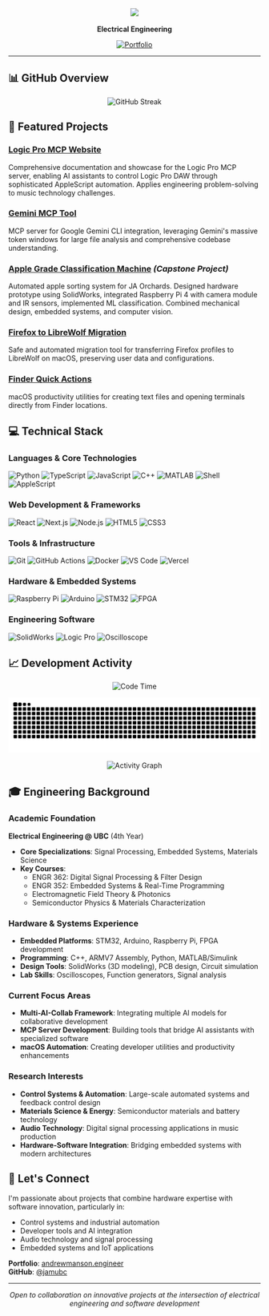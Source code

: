 <div align="center">
  
<img src="https://readme-typing-svg.herokuapp.com/?lines=Electrical+Engineering+@+UBC;Full-Stack+Developer;Hardware-Software+Integration;Open+Source+Contributor&center=true&width=500&height=50&font=Fira%20Code&pause=1000">

**Electrical Engineering**

[![Portfolio](https://img.shields.io/badge/Portfolio-andrewmanson.engineer-blue?style=for-the-badge&logo=google-chrome&logoColor=white)](https://andrewmanson.engineer)

</div>

---

## 📊 GitHub Overview

<div align="center">
  <img src="https://streak-stats.demolab.com/?user=jamubc&theme=default&hide_border=true" alt="GitHub Streak" />
</div>

## 🚀 Featured Projects

### **[Logic Pro MCP Website](https://github.com/jamubc/logic-pro-mcp-website)**
Comprehensive documentation and showcase for the Logic Pro MCP server, enabling AI assistants to control Logic Pro DAW through sophisticated AppleScript automation. Applies engineering problem-solving to music technology challenges.

### **[Gemini MCP Tool](https://github.com/jamubc/gemini-mcp-tool)**
MCP server for Google Gemini CLI integration, leveraging Gemini's massive token windows for large file analysis and comprehensive codebase understanding.

### **[Apple Grade Classification Machine](https://github.com/jamubc)** *(Capstone Project)*
Automated apple sorting system for JA Orchards. Designed hardware prototype using SolidWorks, integrated Raspberry Pi 4 with camera module and IR sensors, implemented ML classification. Combined mechanical design, embedded systems, and computer vision.

### **[Firefox to LibreWolf Migration](https://github.com/jamubc/firefox-to-librewolf-migration)**
Safe and automated migration tool for transferring Firefox profiles to LibreWolf on macOS, preserving user data and configurations.

### **[Finder Quick Actions](https://github.com/jamubc/finder_quick_actions)**
macOS productivity utilities for creating text files and opening terminals directly from Finder locations.

## 💻 Technical Stack

### **Languages & Core Technologies**
![Python](https://img.shields.io/badge/-Python-3776AB?style=flat-square&logo=python&logoColor=white)
![TypeScript](https://img.shields.io/badge/-TypeScript-007ACC?style=flat-square&logo=typescript&logoColor=white)
![JavaScript](https://img.shields.io/badge/-JavaScript-F7DF1E?style=flat-square&logo=javascript&logoColor=black)
![C++](https://img.shields.io/badge/-C++-00599C?style=flat-square&logo=c%2B%2B&logoColor=white)
![MATLAB](https://img.shields.io/badge/-MATLAB/Simulink-0076A8?style=flat-square&logo=mathworks&logoColor=white)
![Shell](https://img.shields.io/badge/-Shell_Script-4EAA25?style=flat-square&logo=gnu-bash&logoColor=white)
![AppleScript](https://img.shields.io/badge/-AppleScript-000000?style=flat-square&logo=apple&logoColor=white)

### **Web Development & Frameworks**
![React](https://img.shields.io/badge/-React-61DAFB?style=flat-square&logo=react&logoColor=black)
![Next.js](https://img.shields.io/badge/-Next.js-000000?style=flat-square&logo=next.js&logoColor=white)
![Node.js](https://img.shields.io/badge/-Node.js-339933?style=flat-square&logo=node.js&logoColor=white)
![HTML5](https://img.shields.io/badge/-HTML5-E34F26?style=flat-square&logo=html5&logoColor=white)
![CSS3](https://img.shields.io/badge/-CSS3-1572B6?style=flat-square&logo=css3&logoColor=white)

### **Tools & Infrastructure**
![Git](https://img.shields.io/badge/-Git-F05032?style=flat-square&logo=git&logoColor=white)
![GitHub Actions](https://img.shields.io/badge/-GitHub_Actions-2088FF?style=flat-square&logo=github-actions&logoColor=white)
![Docker](https://img.shields.io/badge/-Docker-2496ED?style=flat-square&logo=docker&logoColor=white)
![VS Code](https://img.shields.io/badge/-VS_Code-007ACC?style=flat-square&logo=visual-studio-code&logoColor=white)
![Vercel](https://img.shields.io/badge/-Vercel-000000?style=flat-square&logo=vercel&logoColor=white)

### **Hardware & Embedded Systems**
![Raspberry Pi](https://img.shields.io/badge/-Raspberry_Pi-A22846?style=flat-square&logo=raspberry-pi&logoColor=white)
![Arduino](https://img.shields.io/badge/-Arduino-00979D?style=flat-square&logo=arduino&logoColor=white)
![STM32](https://img.shields.io/badge/-STM32-03234B?style=flat-square&logo=stmicroelectronics&logoColor=white)
![FPGA](https://img.shields.io/badge/-FPGA-0000FF?style=flat-square&logo=xilinx&logoColor=white)

### **Engineering Software**
![SolidWorks](https://img.shields.io/badge/-SolidWorks-FF0000?style=flat-square&logo=solidworks&logoColor=white)
![Logic Pro](https://img.shields.io/badge/-Logic_Pro-000000?style=flat-square&logo=apple&logoColor=white)
![Oscilloscope](https://img.shields.io/badge/-Lab_Equipment-008080?style=flat-square&logo=electron&logoColor=white)

## 📈 Development Activity

<div align="center">
  
<!--START_SECTION:waka-->
![Code Time](http://img.shields.io/badge/Code%20Time-2%20hrs%2038%20mins-blue)
<!--END_SECTION:waka-->
  
</div>

<div align="center">
  
![Snake animation](https://github.com/jamubc/jamubc/blob/output/github-contribution-grid-snake.svg)

</div>

<div align="center">
  
![Activity Graph](https://github-readme-activity-graph.vercel.app/graph?username=jamubc&theme=github-compact&hide_border=true&area=true&custom_title=Contribution%20Activity)

</div>

## 🎓 Engineering Background

### **Academic Foundation**
**Electrical Engineering @ UBC** (4th Year)
- **Core Specializations**: Signal Processing, Embedded Systems, Materials Science
- **Key Courses**: 
  - ENGR 362: Digital Signal Processing & Filter Design
  - ENGR 352: Embedded Systems & Real-Time Programming
  - Electromagnetic Field Theory & Photonics
  - Semiconductor Physics & Materials Characterization

### **Hardware & Systems Experience**
- **Embedded Platforms**: STM32, Arduino, Raspberry Pi, FPGA development
- **Programming**: C++, ARMV7 Assembly, Python, MATLAB/Simulink
- **Design Tools**: SolidWorks (3D modeling), PCB design, Circuit simulation
- **Lab Skills**: Oscilloscopes, Function generators, Signal analysis

### **Current Focus Areas**
- **Multi-AI-Collab Framework**: Integrating multiple AI models for collaborative development
- **MCP Server Development**: Building tools that bridge AI assistants with specialized software
- **macOS Automation**: Creating developer utilities and productivity enhancements

### **Research Interests**
- **Control Systems & Automation**: Large-scale automated systems and feedback control design
- **Materials Science & Energy**: Semiconductor materials and battery technology
- **Audio Technology**: Digital signal processing applications in music production
- **Hardware-Software Integration**: Bridging embedded systems with modern architectures

## 🤝 Let's Connect

I'm passionate about projects that combine hardware expertise with software innovation, particularly in:
- Control systems and industrial automation
- Developer tools and AI integration
- Audio technology and signal processing
- Embedded systems and IoT applications

**Portfolio**: [andrewmanson.engineer](https://andrewmanson.engineer)  
**GitHub**: [@jamubc](https://github.com/jamubc)

---

<div align="center">
  <i>Open to collaboration on innovative projects at the intersection of electrical engineering and software development</i>
</div>